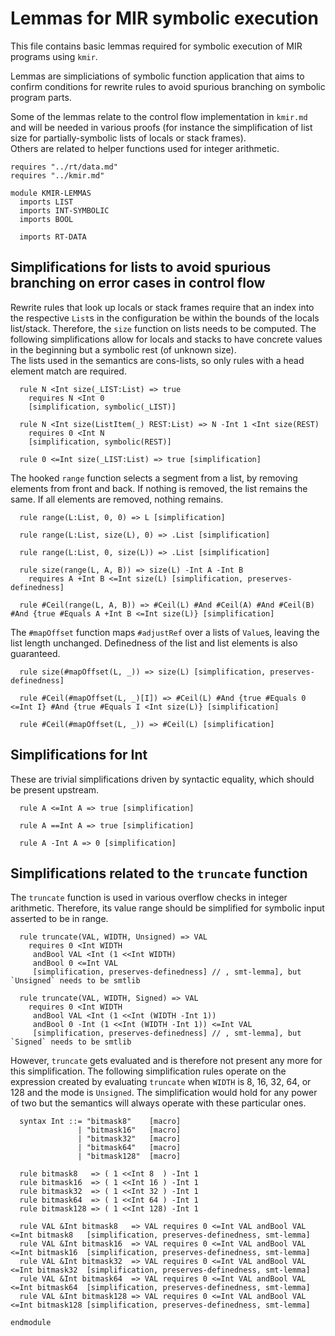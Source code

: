 # Lemmas for MIR symbolic execution

This file contains basic lemmas required for symbolic execution of MIR programs using `kmir`.

Lemmas are simpliciations of symbolic function application that aims to confirm conditions for rewrite rules to avoid spurious branching on symbolic program parts.

Some of the lemmas relate to the control flow implementation in `kmir.md` and will be needed in various proofs (for instance the simplification of list size for partially-symbolic lists of locals or stack frames).  
Others are related to helper functions used for integer arithmetic.

```k
requires "../rt/data.md"
requires "../kmir.md"

module KMIR-LEMMAS
  imports LIST
  imports INT-SYMBOLIC
  imports BOOL

  imports RT-DATA
```
## Simplifications for lists to avoid spurious branching on error cases in control flow

Rewrite rules that look up locals or stack frames require that an index into the respective `List`s in the configuration be within the bounds of the locals list/stack. Therefore, the `size` function on lists needs to be computed. The following simplifications allow for locals and stacks to have concrete values in the beginning but a symbolic rest (of unknown size).  
The lists used in the semantics are cons-lists, so only rules with a head element match are required.

```k
  rule N <Int size(_LIST:List) => true
    requires N <Int 0
    [simplification, symbolic(_LIST)]

  rule N <Int size(ListItem(_) REST:List) => N -Int 1 <Int size(REST)
    requires 0 <Int N
    [simplification, symbolic(REST)]

  rule 0 <=Int size(_LIST:List) => true [simplification]
```

The hooked `range` function selects a segment from a list, by removing elements from front and back.
If nothing is removed, the list remains the same. If all elements are removed, nothing remains.

```k
  rule range(L:List, 0, 0) => L [simplification]

  rule range(L:List, size(L), 0) => .List [simplification]

  rule range(L:List, 0, size(L)) => .List [simplification]

  rule size(range(L, A, B)) => size(L) -Int A -Int B
    requires A +Int B <=Int size(L) [simplification, preserves-definedness]

  rule #Ceil(range(L, A, B)) => #Ceil(L) #And #Ceil(A) #And #Ceil(B) #And {true #Equals A +Int B <=Int size(L)} [simplification]
```

The `#mapOffset` function maps `#adjustRef` over a lists of `Value`s, leaving the list length unchanged.
Definedness of the list and list elements is also guaranteed.

```k
  rule size(#mapOffset(L, _)) => size(L) [simplification, preserves-definedness]

  rule #Ceil(#mapOffset(L, _)[I]) => #Ceil(L) #And {true #Equals 0 <=Int I} #And {true #Equals I <Int size(L)} [simplification]

  rule #Ceil(#mapOffset(L, _)) => #Ceil(L) [simplification]
```

## Simplifications for Int

These are trivial simplifications driven by syntactic equality, which should be present upstream.

```k
  rule A <=Int A => true [simplification]

  rule A ==Int A => true [simplification]

  rule A -Int A => 0 [simplification]
```

## Simplifications related to the `truncate` function

The `truncate` function is used in various overflow checks in integer arithmetic.
Therefore, its value range should be simplified for symbolic input asserted to be in range.

```k
  rule truncate(VAL, WIDTH, Unsigned) => VAL
    requires 0 <Int WIDTH
     andBool VAL <Int (1 <<Int WIDTH)
     andBool 0 <=Int VAL
     [simplification, preserves-definedness] // , smt-lemma], but `Unsigned` needs to be smtlib

  rule truncate(VAL, WIDTH, Signed) => VAL
    requires 0 <Int WIDTH
     andBool VAL <Int (1 <<Int (WIDTH -Int 1))
     andBool 0 -Int (1 <<Int (WIDTH -Int 1)) <=Int VAL
     [simplification, preserves-definedness] // , smt-lemma], but `Signed` needs to be smtlib
```

However, `truncate` gets evaluated and is therefore not present any more for this simplification.
The following simplification rules operate on the expression created by evaluating `truncate` when
`WIDTH` is 8, 16, 32, 64, or 128 and the mode is `Unsigned`. The simplification would hold for any
power of two but the semantics will always operate with these particular ones.

```k
  syntax Int ::= "bitmask8"    [macro]
               | "bitmask16"   [macro]
               | "bitmask32"   [macro]
               | "bitmask64"   [macro]
               | "bitmask128"  [macro]

  rule bitmask8   => ( 1 <<Int 8  ) -Int 1
  rule bitmask16  => ( 1 <<Int 16 ) -Int 1
  rule bitmask32  => ( 1 <<Int 32 ) -Int 1
  rule bitmask64  => ( 1 <<Int 64 ) -Int 1
  rule bitmask128 => ( 1 <<Int 128) -Int 1

  rule VAL &Int bitmask8   => VAL requires 0 <=Int VAL andBool VAL <=Int bitmask8   [simplification, preserves-definedness, smt-lemma]
  rule VAL &Int bitmask16  => VAL requires 0 <=Int VAL andBool VAL <=Int bitmask16  [simplification, preserves-definedness, smt-lemma]
  rule VAL &Int bitmask32  => VAL requires 0 <=Int VAL andBool VAL <=Int bitmask32  [simplification, preserves-definedness, smt-lemma]
  rule VAL &Int bitmask64  => VAL requires 0 <=Int VAL andBool VAL <=Int bitmask64  [simplification, preserves-definedness, smt-lemma]
  rule VAL &Int bitmask128 => VAL requires 0 <=Int VAL andBool VAL <=Int bitmask128 [simplification, preserves-definedness, smt-lemma]
```


```k
endmodule
```